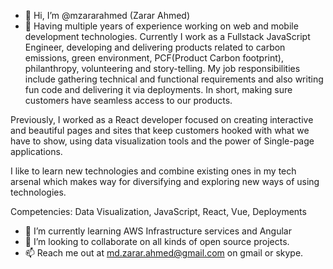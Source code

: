 - 👋 Hi, I’m @mzararahmed (Zarar Ahmed)
- 👀 Having multiple years of experience working on web and mobile development technologies. Currently I work as a Fullstack JavaScript Engineer, developing and delivering products related to carbon emissions, green environment, PCF(Product Carbon footprint), philanthropy, volunteering and story-telling. My job responsibilities include gathering technical and functional requirements and also writing fun code and delivering it via deployments. In short, making sure customers have seamless access to our products.

Previously, I worked as a React developer focused on creating interactive and beautiful pages and sites that keep customers hooked with what we have to show, using data visualization tools and the power of Single-page applications.

I like to learn new technologies and combine existing ones in my tech arsenal which makes way for diversifying and exploring new ways of using technologies.

Competencies: Data Visualization, JavaScript, React, Vue, Deployments
- 🌱 I’m currently learning AWS Infrastructure services and Angular
- 💞️ I’m looking to collaborate on all kinds of open source projects.
- 📫 Reach me out at md.zarar.ahmed@gmail.com on gmail or skype.

<!---
ZararAhmed/ZararAhmed is a ✨ special ✨ repository because its `README.md` (this file) appears on your GitHub profile.
You can click the Preview link to take a look at your changes.
--->
